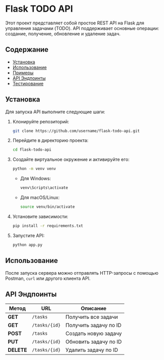 # Flask TODO API

Этот проект представляет собой простое REST API на Flask для управления задачами (TODO). API поддерживает основные операции: создание, получение, обновление и удаление задач.

## Содержание

- [Установка](#установка)
- [Использование](#использование)
- [Примеры](#примеры)
- [API Эндпоинты](#api-эндпоинты)
- [Тестирование](#тестирование)

## Установка

Для запуска API выполните следующие шаги:

1. Клонируйте репозиторий:
    ```bash
    git clone https://github.com/username/flask-todo-api.git
    ```
2. Перейдите в директорию проекта:
    ```bash
    cd flask-todo-api
    ```
3. Создайте виртуальное окружение и активируйте его:
    ```bash
    python -m venv venv
    ```
    - Для Windows:
      ```bash
      venv\Scripts\activate
      ```
    - Для macOS/Linux:
      ```bash
      source venv/bin/activate
      ```
4. Установите зависимости:
    ```bash
    pip install -r requirements.txt
    ```
5. Запустите API:
    ```bash
    python app.py
    ```


## Использование

После запуска сервера можно отправлять HTTP-запросы с помощью Postman, `curl` или другого клиента API.

## API Эндпоинты

| Метод  | URL           | Описание                    |
|--------|-------------|----------------------------|
| **GET**    | `/tasks`       | Получить все задачи        |
| **GET**    | `/tasks/{id}`  | Получить задачу по ID      |
| **POST**   | `/tasks`       | Создать новую задачу       |
| **PUT**    | `/tasks/{id}`  | Обновить задачу по ID      |
| **DELETE** | `/tasks/{id}`  | Удалить задачу по ID       |




